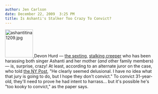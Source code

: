 ```yaml
---
author: Jen Carlson
date: December 22, 2009  3:25 PM
title: Is Ashanti's Stalker Too Crazy To Convict?
---
```


<p><span class="mt-enclosure mt-enclosure-image" style="display: inline;"> <a href="https://web.archive.org/web/20130613020606/http://gothamist.com/attachments/arts_jen/ashantitina1209.jpg"> <img alt="ashantitina1209.jpg" src="https://web.archive.org/web/20130613020606im_/http://gothamist.com/assets_c/2009/12/ashantitina1209-thumb-242x247-467128.jpg" width="92" height="93" class="image-right"> </a> </span>Devon Hurd &#x2014; <a href="https://web.archive.org/web/20130613020606/http://gothamist.com/2009/12/17/ashanti_stalker.php">the sexting</a>, <a href="https://web.archive.org/web/20130613020606/http://gothamist.com/2009/12/10/celeb_sexting.php">stalking creeper</a> who has been harassing both singer Ashanti and her mother (<em>and</em> other family members) &#x2014; is, surprise, crazy! At least, according to an alternate juror on the case, who told <a href="https://web.archive.org/web/20130613020606/http://www.nypost.com/p/news/local/ashanti_fan_nut_juror_BY19TMU4Pkr1mGkMQbGcCK">the NY Post</a>, &quot;He clearly seemed delusional. I have no idea what that jury is going to do, but I hope they don&apos;t convict.&quot; To convict 31-year-old, they&apos;ll need to prove he had intent to harrass... but it&apos;s possible he&apos;s &quot;too kooky to convict,&quot; as the paper says.</p>